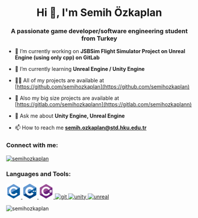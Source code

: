 <h1 align="center">Hi 👋, I'm Semih Özkaplan</h1>
<h3 align="center">A passionate game developer/software engineering student from Turkey</h3>

- 🔭 I’m currently working on **JSBSim Flight Simulator Project on Unreal Engine (using only cpp) on GitLab**

- 🌱 I’m currently learning **Unreal Engine / Unity Engine**

- 👨‍💻 All of my projects are available at [https://github.com/semihozkaplan](https://github.com/semihozkaplan)

- 📝 Also my big size projects are available at [https://gitlab.com/semihozkaplann](https://gitlab.com/semihozkaplann)

- 💬 Ask me about **Unity Engine, Unreal Engine**

- 📫 How to reach me **semih.ozkaplan@std.hku.edu.tr**

<h3 align="left">Connect with me:</h3>
<p align="left">
<a href="https://linkedin.com/in/semihozkaplan" target="blank"><img align="center" src="https://raw.githubusercontent.com/rahuldkjain/github-profile-readme-generator/master/src/images/icons/Social/linked-in-alt.svg" alt="semihozkaplan" height="30" width="40" /></a>
</p>

<h3 align="left">Languages and Tools:</h3>
<p align="left"> <a href="https://www.cprogramming.com/" target="_blank" rel="noreferrer"> <img src="https://raw.githubusercontent.com/devicons/devicon/master/icons/c/c-original.svg" alt="c" width="40" height="40"/> </a> <a href="https://www.w3schools.com/cpp/" target="_blank" rel="noreferrer"> <img src="https://raw.githubusercontent.com/devicons/devicon/master/icons/cplusplus/cplusplus-original.svg" alt="cplusplus" width="40" height="40"/> </a> <a href="https://www.w3schools.com/cs/" target="_blank" rel="noreferrer"> <img src="https://raw.githubusercontent.com/devicons/devicon/master/icons/csharp/csharp-original.svg" alt="csharp" width="40" height="40"/> </a> <a href="https://git-scm.com/" target="_blank" rel="noreferrer"> <img src="https://www.vectorlogo.zone/logos/git-scm/git-scm-icon.svg" alt="git" width="40" height="40"/> </a> <a href="https://unity.com/" target="_blank" rel="noreferrer"> <img src="https://www.vectorlogo.zone/logos/unity3d/unity3d-icon.svg" alt="unity" width="40" height="40"/> </a> <a href="https://unrealengine.com/" target="_blank" rel="noreferrer"> <img src="https://raw.githubusercontent.com/kenangundogan/fontisto/036b7eca71aab1bef8e6a0518f7329f13ed62f6b/icons/svg/brand/unreal-engine.svg" alt="unreal" width="40" height="40"/> </a> </p>

<p><img align="center" src="https://github-readme-stats.vercel.app/api/top-langs?username=semihozkaplan&show_icons=true&locale=en&layout=compact" alt="semihozkaplan" /></p>

